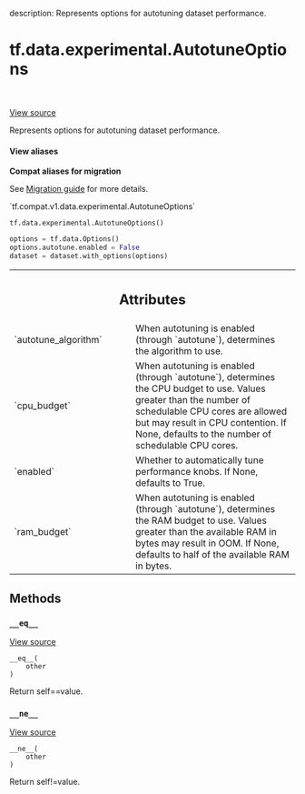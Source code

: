 description: Represents options for autotuning dataset performance.

<div itemscope itemtype="http://developers.google.com/ReferenceObject">
<meta itemprop="name" content="tf.data.experimental.AutotuneOptions" />
<meta itemprop="path" content="Stable" />
<meta itemprop="property" content="__eq__"/>
<meta itemprop="property" content="__init__"/>
<meta itemprop="property" content="__ne__"/>
</div>

# tf.data.experimental.AutotuneOptions

<!-- Insert buttons and diff -->

<table class="tfo-notebook-buttons tfo-api nocontent" align="left">

</table>

<a target="_blank" class="external" href="/code/stable/tensorflow/python/data/ops/options.py">View source</a>



Represents options for autotuning dataset performance.

<section class="expandable">
  <h4 class="showalways">View aliases</h4>
  <p>
<b>Compat aliases for migration</b>
<p>See
<a href="https://www.tensorflow.org/guide/migrate">Migration guide</a> for
more details.</p>
<p>`tf.compat.v1.data.experimental.AutotuneOptions`</p>
</p>
</section>

<pre class="devsite-click-to-copy prettyprint lang-py tfo-signature-link">
<code>tf.data.experimental.AutotuneOptions()
</code></pre>



<!-- Placeholder for "Used in" -->

```python
options = tf.data.Options()
options.autotune.enabled = False
dataset = dataset.with_options(options)
```



<!-- Tabular view -->
 <table class="responsive fixed orange">
<colgroup><col width="214px"><col></colgroup>
<tr><th colspan="2"><h2 class="add-link">Attributes</h2></th></tr>

<tr>
<td>
`autotune_algorithm`
</td>
<td>
When autotuning is enabled (through `autotune`), determines the algorithm to use.
</td>
</tr><tr>
<td>
`cpu_budget`
</td>
<td>
When autotuning is enabled (through `autotune`), determines the CPU budget to use. Values greater than the number of schedulable CPU cores are allowed but may result in CPU contention. If None, defaults to the number of schedulable CPU cores.
</td>
</tr><tr>
<td>
`enabled`
</td>
<td>
Whether to automatically tune performance knobs. If None, defaults to True.
</td>
</tr><tr>
<td>
`ram_budget`
</td>
<td>
When autotuning is enabled (through `autotune`), determines the RAM budget to use. Values greater than the available RAM in bytes may result in OOM. If None, defaults to half of the available RAM in bytes.
</td>
</tr>
</table>



## Methods

<h3 id="__eq__"><code>__eq__</code></h3>

<a target="_blank" class="external" href="/code/stable/tensorflow/python/data/util/options.py">View source</a>

<pre class="devsite-click-to-copy prettyprint lang-py tfo-signature-link">
<code>__eq__(
    other
)
</code></pre>

Return self==value.


<h3 id="__ne__"><code>__ne__</code></h3>

<a target="_blank" class="external" href="/code/stable/tensorflow/python/data/util/options.py">View source</a>

<pre class="devsite-click-to-copy prettyprint lang-py tfo-signature-link">
<code>__ne__(
    other
)
</code></pre>

Return self!=value.




